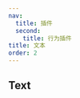 ```yaml
---
nav:
  title: 插件
  second:
    title: 行为插件
title: 文本
order: 2
---
```


## Text

<code src="./demos/index.tsx" ></code>
